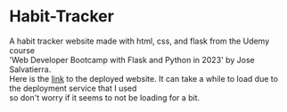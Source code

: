 # Habit-Tracker
A habit tracker website made with html, css, and flask from the Udemy course \
'Web Developer Bootcamp with Flask and Python in 2023' by Jose Salvatierra. \
Here is the [link](https://flask-habit-tracker-91g6.onrender.com/) to the deployed website. It can take a while to load due to the deployment service that I used \
so don't worry if it seems to not be loading for a bit.
